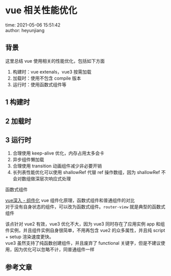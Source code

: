 # vue 相关性能优化

time: 2021-05-06 15:51:42  
author: heyunjiang

## 背景

这里总结 vue 使用相关的性能优化，包括如下方面  
1. 构建时：vue extenals，vue3 按需加载
2. 加载时：使用不包含 compile 版本
3. 运行时：使用函数式组件等

## 1 构建时

## 2 加载时

## 3 运行时

1. 合理使用 keep-alive 优化，内存占用太多会卡
2. 异步组件懒加载
3. 合理使用 transition 动画组件减少非必要开销
4. 长列表性能优化可以使用 shallowRef 代替 ref 操作数组，因为 shallowRef 不会对数组做深层次响应式处理

函数式组件

[vue深入 - 组件化](vue/vue高能/函数式组件.md) vue 组件化原理，函数式组件和普通组件的对比  
对于没有自身状态的组件，可以改为函数式组件。`router-view` 就是典型的函数式组件

该点针对 vue2 有效，vue3 优化不大，因为 vue3 同时存在了应用实例 app 和组件实例，并且组件实例自身很简单，不用再包含 vue2 的众多属性，并且纯 script + setup 渲染速度更快。  
vue3 虽然支持了纯函数创建组件，并且废弃了 functional 关键字，但是不建议使用，因为优化可以忽略不计，同普通组件一样

## 参考文章
